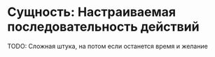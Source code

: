 # Сущность: **Настраиваемая последовательность действий**

TODO: Сложная штука, на потом если останется время и желание	